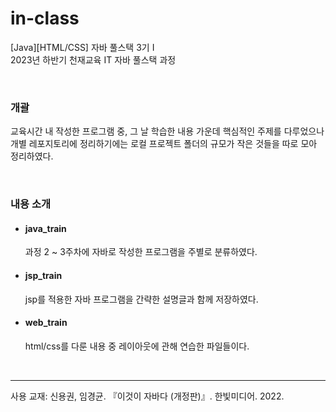 # in-class
<p>[Java][HTML/CSS] 자바 풀스택 3기 Ⅰ <br>
  2023년 하반기 천재교육 IT 자바 풀스택 과정
</p>
<br>
<p>
  <h3>개괄</h3>  
  교육시간 내 작성한 프로그램 중, 그 날 학습한 내용 가운데 핵심적인 주제를 다루었으나 <br>
  개별 레포지토리에 정리하기에는 로컬 프로젝트 폴더의 규모가 작은 것들을 따로 모아 정리하였다.
</p>
<br>
<p>
  <h3>내용 소개</h3></h3>
  <ul>
    <li><h4>java_train</h4></li>
      <p>과정 2 ~ 3주차에 자바로 작성한 프로그램을 주별로 분류하였다. </p>
    <li><h4>jsp_train</h4></li>
      <p>jsp를 적용한 자바 프로그램을 간략한 설명글과 함께 저장하였다. </p>
    <li><h4>web_train</h4></li>
      <p>html/css를 다룬 내용 중 레이아웃에 관해 연습한 파일들이다.</p>
  </ul>
</p>
<br>
<hr size="1">
<p>
  사용 교재: 신용권, 임경균. 『이것이 자바다 (개정판)』. 한빛미디어. 2022. 
</p>
